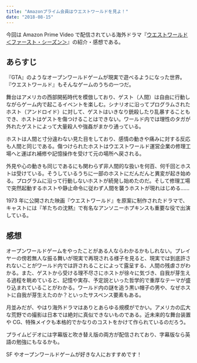 ```yaml
---
title: "Amazonプライム会員はウエストワールドを見よ！"
date: "2018-08-15"
---
```


今回は Amazon Prime Video で配信されている海外ドラマ『[ウエストワールド＜ファースト・シーズン＞](https://www.amazon.co.jp/目覚め/dp/B079VSXG13/ref=sr_1_1?s=instant-video&ie=UTF8&qid=1534320589&sr=1-1&keywords=ウエストワールド)』の紹介・感想である。

## あらすじ

『GTA』のようなオープンワールドゲームが現実で遊べるようになった世界。『ウエストワールド』もそんなゲームのうちの一つだ。

舞台はアメリカの西部開拓時代を模倣しており、ゲスト（人間）は自由に行動しながらゲーム内で起こるイベントを楽しむ。シナリオに沿ってプログラムされたホスト（アンドロイド）に対して、ゲストはいきなり銃殺したり乱暴することもでき、ホストはゲストを傷つけることはできない。ワールド内では理性のタガが外れたゲストによって大量殺人や強姦がまかり通っている。

ホストは人間と寸分違わない見た目をしており、感情の動きや痛みに対する反応も人間と同じである。傷つけられたホストはウエストワールド運営企業の修理工場へと運ばれ補修や記憶操作を受けて元の場所へ戻される。

外見や心の動きも同じであるにも関わらず非人間的な扱いを何百、何千回とホストは受けている。そうしているうちに一部のホストにだんだんと異変が起き始める。プログラムに沿って行動しないホストが続発し始めたのだ。そして修理工場で突然起動するホストや静止命令に従わず人間を襲うホストが現れはじめる……

1973 年に公開された映画『ウエストワールド』を原案に制作されたドラマで、キャストには『羊たちの沈黙』で有名なアンソニーホプキンスも重要な役で出演している。

## 感想

オープンワールドゲームをやったことがある人ならわかるかもしれない。プレイヤーの傍若無人な振る舞いが現実で再現される様子を見ると、現実では到底許されないことがワールド内では許されることによって露呈する、人間の残虐さがわかる。また、ゲストから受ける理不尽さにホストが徐々に気づき、自我が芽生える過程を眺めていると、記憶や実存、予定説といった哲学的で重厚なテーマが盛り込まれていることがわかる。ワールド内の謎を追う黒い帽子の男や、なぜホストに自我が芽生えたのか？といったサスペンス要素もある。

月並みだが、やはり海外ドラマはありとあらゆる規模がでかい。アメリカの広大な荒野での撮影は日本では絶対に真似できないものである。近未来的な舞台装置や CG、特殊メイクも本格的でかなりのコストをかけて作られているのだろう。

プライムビデオには字幕版と吹き替え版の両方が配信されており、字幕版なら英語の勉強にもなるかも。

SF やオープンワールドゲームが好きな人におすすめです！

